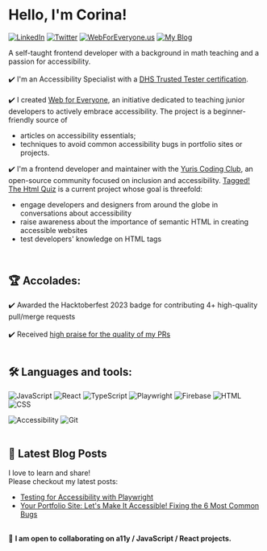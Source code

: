 # Hello, I'm Corina! 
[![LinkedIn](https://img.shields.io/badge/-LinkedIn-%230077B5?logo=linkedin&logoColor=white&labelColor=0077B5&color=0077B5&style=flat-square)](https://www.linkedin.com/in/corinamurg/)
[![Twitter](https://img.shields.io/badge/-Twitter-%231DA1F2?logo=twitter&logoColor=white&labelColor=1DA1F2&color=1DA1F2&style=flat-square)](https://twitter.com/CorinaMurg)
[![WebForEveryone.us](https://img.shields.io/badge/-WebForEveryone.us-%23ffb703?labelColor=ffb703&color=ffb703&style=flat-square&logo=accessible-icon)](https://webforeveryone.us)
[![My Blog](https://img.shields.io/badge/-My_Blog-%23333333?labelColor=333333&color=333333)](https://dev.to/corinamurg)

A self-taught frontend developer with a background in math teaching and a passion for accessibility.
<br>
<br>✔️ I'm an Accessibility Specialist with a [DHS Trusted Tester certification](https://www.linkedin.com/feed/update/urn:li:activity:7164319315268124672/). 
<br>
<br>✔️ I created [Web for Everyone](https://webforeveryone.us), an initiative dedicated to teaching junior developers to actively embrace accessibility. The project is a 
beginner-friendly source of
- articles on accessibility essentials;
- techniques to avoid common accessibility bugs in portfolio sites or projects.

✔️ I'm a frontend developer and maintainer with the [Yuris Coding Club](https://www.yuriscodingclub.com/), an open-source community focused on inclusion and accessibility.  [Tagged! The Html Quiz](https://github.com/YurisCodingClub/html-tag-quiz) is a current project whose goal is threefold:
- engage developers and designers from around the globe in conversations about accessibility
- raise awareness about the importance of semantic HTML in creating accessible websites
- test developers' knowledge on HTML tags
<br>

## 🏆 Accolades:
✔️ Awarded the Hacktoberfest 2023 badge for contributing 4+ high-quality pull/merge requests
<br>
<br>✔️ Received [high praise for the quality of my PRs](https://twitter.com/YuriDevAT/status/1712030283313352928)
<br>
<br>
## 🛠 Languages and tools:

![JavaScript](https://img.shields.io/badge/javascript-%23323330.svg?style=for-the-badge&logo=javascript&logoColor=%23F7DF1E) 
![React](https://img.shields.io/badge/react-%2320232a.svg?style=for-the-badge&logo=react&logoColor=%2361DAFB) 
![TypeScript](https://img.shields.io/badge/TypeScript-%23007ACC.svg?style=for-the-badge&logo=typescript&logoColor=white)
![Playwright](https://img.shields.io/badge/Playwright-%2312B36D.svg?style=for-the-badge&logo=playwright&logoColor=white)
![Firebase](https://img.shields.io/badge/Firebase-039BE5?style=for-the-badge&logo=Firebase&logoColor=white) ![HTML](https://img.shields.io/badge/html5-%23E34F26.svg?style=for-the-badge&logo=html5&logoColor=white) ![CSS](https://img.shields.io/badge/css3-%231572B6.svg?style=for-the-badge&logo=css3&logoColor=white) 

![Accessibility](https://img.shields.io/badge/Accessibility-WCAG-%23A12DAB?style=for-the-badge)
![Git](https://img.shields.io/badge/Git-%236C2D95.svg?style=for-the-badge&logo=git&logoColor=white)
<br>
<br>

## 📝 Latest Blog Posts
I love to learn and share! 
<br>Please checkout my latest posts:

- [Testing for Accessibility with Playwright](https://dev.to/corinamurg/testing-for-accessibility-with-playwright-9o)
- [Your Portfolio Site: Let's Make It Accessible! Fixing the 6 Most Common Bugs](https://webforeveryone.us/resources/make-it-accessible-part1)


<br>👷 **I am open to collaborating on a11y / JavaScript / React projects.**


                         

